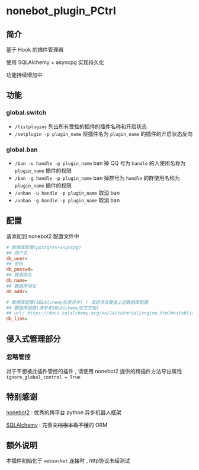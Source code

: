 # nonebot_plugin_PCtrl
## 简介

基于 Hook 的插件管理器

使用 SQLAlchemy + asyncpg 实现持久化

功能持续增加中

## 功能

### global.switch

- `/listplugins` 列出所有受控的插件的插件名称和开启状态
- `/setplugin -p plugin_name` 将插件名为 `plugin_name` 的插件的开启状态反向

### global.ban

- `/ban -u handle -p plugin_name` ban 掉 QQ 号为 `handle` 的人使用名称为 `plugin_name` 插件的权限
- `/ban -g handle -p plugin_name` ban 掉群号为 `handle` 的群使用名称为 `plugin_name` 插件的权限
- `/unban -u handle -p plugin_name` 取消 ban
- `/unban -g handle -p plugin_name` 取消 ban

## 配置
请添加到 nonebot2 配置文件中
```ini
# 数据库配置(postgres+asyncpg)
## 用户名
db_user=
## 密码
db_passwd=
## 数据库名
db_name=
## 数据库地址
db_addr=

# 数据库配置(SQLAlchemy任意异步) ! 该选项会覆盖上述数据库配置
## 数据库链接(请参考SQLAlchemy官方文档)
## url: https://docs.sqlalchemy.org/en/14/tutorial/engine.html#establishing-connectivity-the-engine
db_link=
```

## 侵入式管理部分

### 忽略管控

对于不想被此插件管控的插件 , 请使用 nonebot2 提供的跨插件方法导出属性 `ignore_global_control = True`

## 特别感谢

[nonebot2](https://github.com/nonebot/nonebot2) : 优秀的跨平台 python 异步机器人框架

[SQLAlchemy](https://www.sqlalchemy.org/) : 完善~~文档根本看不懂~~的 ORM

## 额外说明

本插件初始化于 `websocket` 连接时 , http协议未经测试